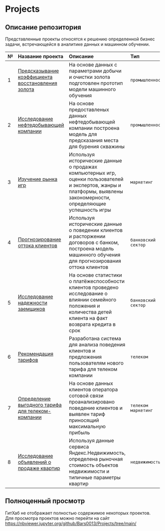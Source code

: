 # Projects 

## Описание репозитория 

Представленные проекты относятся к решению определенной бизнес задачи, встречающейся в аналитике данных и машинном обучении.

| № | Название проекта | Описание | Тип | Источник | Инструменты |
|:- | :--------------- | :------- | :-- | :------- | :---------- |
| 1 | [Предсказывание коэффициента восстановления золота](01_predicting_the_recovery_rate_of_gold) | На основе данных с параметрами добычи и очистки золота подготовлен прототип модели машинного обучения | `промышленность` | `Яндекс.Практикум` | `Pandas` `Numpy` `Pandas_profiling` `Scipy` `Sklearn` `Seaborn` `Matplotlib` |
| 2 | [Исследование нефтедобывающей компании](02_oil_company_research) | На основе предоставленых данных нефтедобывающей компании построена модель для предсказания места для бурения скважины | `промышленность` | `Яндекс.Практикум` | `Pandas` `Numpy` `Pandas_profiling` `Scipy` `Sklearn` `Seaborn` `Matplotlib` |
| 3 | [Изучение рынка игр](03_the_study_of_market_games) | Используя исторические данные о продажах компьютерных игр, оценки пользователей и экспертов, жанры и платформы, выявлены закономерности, определяющие успешность игры | `маркетинг` | `Яндекс.Практикум` | `Pandas` `Pandas_profiling` `Numpy` `Matplotlib` `Scipy` `Sklearn` |
| 4 | [Прогнозирование оттока клиентов](04_forecasting_customer_churn) | Используя исторические данные о поведении клиентов и расторжении договоров с банком, построена модель машинного обучения для прогнозирования оттока клиентов | `банковский сектор` | `Яндекс.Практикум` | `Pandas` `Pandas_profiling` `Numpy` `Matplotlib` `Scipy` `Sklearn` |
| 5 | [Исследование надежности заемщиков](05_research_on_the_reliability_of_borrowers) | На основе статистики о платёжеспособности клиентов проведено исследование о влиянии семейного положения и количества детей клиента на факт возврата кредита в срок | `банковский сектор` | `Яндекс.Практикум` | `Pandas` `PyMystem3` `Pandas_profiling` |
| 6 | [Рекомендация тарифов](06_rate_recommendation) | Разработана система для анализа поведения клиентов и предложения пользователям нового тарифа для телеком компании | `телеком` | `Яндекс.Практикум` | `Pandas` `Pandas_profiling` `Numpy` `Matplotlib` `Sklearn` |
| 7 | [Определение выгодного тарифа для телеком-компании](07_telecoms_prospective_plan) | На основе данных клиентов оператора сотовой связи проанализировано поведение клиентов и выявлен тариф приносящий максимальную прибыль | `телеком` `маркетинг` | `Яндекс.Практикум` | `Pandas` `Cufflinks` `Pandas_profiling` `Matplotlib` `Numpy` `Scipy` |
| 8 | [Исследование объявлений о продаже квартир](08_piter_apartments) | Используя данные сервиса Яндекс.Недвижимость, определена рыночная стоимость объектов недвижимости и типичные параметры квартир | `недвижимость` | `Яндекс.Практикум` | `Python` `Pandas` `Matplotlib` `PyMystem3` `Pandas_profiling` |


## Полноценный просмотр

ГитХаб не отображает полностью содержимое некоторых проектов. Для просмотра проектов можно перейти на сайт
https://nbviewer.jupyter.org/github/Bars0013/Projects/tree/main/

